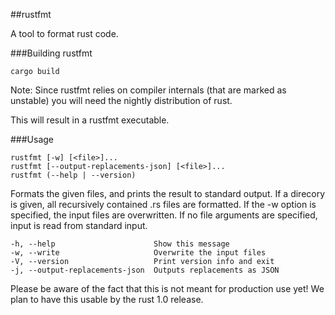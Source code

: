 ##rustfmt

A tool to format rust code.

###Building rustfmt

~~~
cargo build
~~~

Note: Since rustfmt relies on compiler internals (that are marked as unstable) you will need the nightly distribution of rust.

This will result in a rustfmt executable.

###Usage

~~~
rustfmt [-w] [<file>]...
rustfmt [--output-replacements-json] [<file>]...
rustfmt (--help | --version)
~~~

Formats the given files, and prints the result to standard output.
If a direcory is given, all recursively contained .rs files are formatted.
If the -w option is specified, the input files are overwritten.
If no file arguments are specified, input is read from standard input.

~~~
-h, --help                      Show this message
-w, --write                     Overwrite the input files
-V, --version                   Print version info and exit
-j, --output-replacements-json  Outputs replacements as JSON
~~~

Please be aware of the fact that this is not meant for production use yet! We plan to have this usable by the rust 1.0 release.
